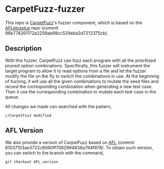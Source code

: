 # CarpetFuzz-fuzzer # 

This repo is [CarpetFuzz](https://github.com/waugustus/CarpetFuzz-fuzzer)'s fuzzer component, which is based on the [AFLplusplus](https://github.com/AFLplusplus/AFLplusplus) repo (commit 96b774261172a2259ab98cc529eba3d7212375cb).

## Description ##

With this fuzzer, CarpetFuzz can fuzz each program with all the prioritized pruned option combinations. Specifically, this fuzzer will instrument the target program to allow it to read options from a file and let the fuzzer modify the file on the fly to switch the combinations in use. At the beginning of fuzzing, it will use all the given combinations to mutate the seed files and record the corresponding combination when generating a new test case. Then it use the corresponding combination to mutate each test case in the queue.

All changes we made can searched with the pattern,
```
//CarpetFuzz modified
```

## AFL Version ##

We also provide a version of CarpetFuzz based on [AFL](https://github.com/google/AFL) (commit 61037103ae3722c8060ff7082994836a794f978). To obtain such version, you can switch to the branch with the command,

```
git checkout AFL_version
```